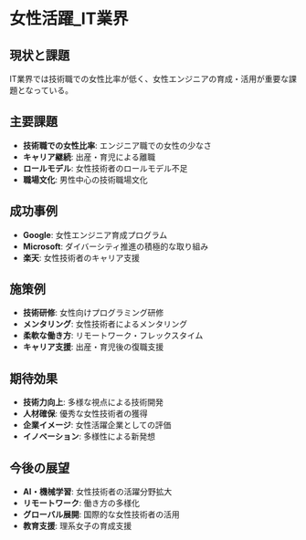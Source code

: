 # 女性活躍_IT業界

## 現状と課題
IT業界では技術職での女性比率が低く、女性エンジニアの育成・活用が重要な課題となっている。

## 主要課題
- **技術職での女性比率**: エンジニア職での女性の少なさ
- **キャリア継続**: 出産・育児による離職
- **ロールモデル**: 女性技術者のロールモデル不足
- **職場文化**: 男性中心の技術職場文化

## 成功事例
- **Google**: 女性エンジニア育成プログラム
- **Microsoft**: ダイバーシティ推進の積極的な取り組み
- **楽天**: 女性技術者のキャリア支援

## 施策例
- **技術研修**: 女性向けプログラミング研修
- **メンタリング**: 女性技術者によるメンタリング
- **柔軟な働き方**: リモートワーク・フレックスタイム
- **キャリア支援**: 出産・育児後の復職支援

## 期待効果
- **技術力向上**: 多様な視点による技術開発
- **人材確保**: 優秀な女性技術者の獲得
- **企業イメージ**: 女性活躍企業としての評価
- **イノベーション**: 多様性による新発想

## 今後の展望
- **AI・機械学習**: 女性技術者の活躍分野拡大
- **リモートワーク**: 働き方の多様化
- **グローバル展開**: 国際的な女性技術者の活用
- **教育支援**: 理系女子の育成支援 